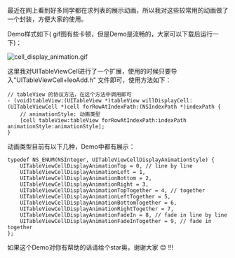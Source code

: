 最近在网上看到好多同学都在求列表的展示动画，所以我对这些较常用的动画做了一个封装，方便大家的使用。

Demo样式如下( gif图有些卡顿，但是Demo是流畅的，大家可以下载后运行一下)：

![cell_display_animation.gif](cell_display_animation.gif)

这里我对UITableViewCell进行了一个扩展，使用的时候只要导入"UITableViewCell+leoAdd.h" 文件即可，使用方法如下：
```
// tableView 的协议方法，在这个方法中调用即可
- (void)tableView:(UITableView *)tableView willDisplayCell:(UITableViewCell *)cell forRowAtIndexPath:(NSIndexPath *)indexPath {
    // animationStyle: 动画类型
    [cell tableView:tableView forRowAtIndexPath:indexPath animationStyle:animationStyle];
}
```

动画类型目前有以下几种，Demo中都有展示：
```
typedef NS_ENUM(NSInteger, UITableViewCellDisplayAnimationStyle) {
    UITableViewCellDisplayAnimationTop = 0, // line by line
    UITableViewCellDisplayAnimationLeft = 1,
    UITableViewCellDisplayAnimationBottom = 2,
    UITableViewCellDisplayAnimationRight = 3,
    UITableViewCellDisplayAnimationTopTogether = 4, // together
    UITableViewCellDisplayAnimationLeftTogether = 5,
    UITableViewCellDisplayAnimationBottomTogether = 6,
    UITableViewCellDisplayAnimationRightTogether = 7,
    UITableViewCellDisplayAnimationFadeIn = 8, // fade in line by line
    UITableViewCellDisplayAnimationFadeInTogether = 9, // fade in together
};
```

如果这个Demo对你有帮助的话请给个star奥，谢谢大家 😊 !!!
